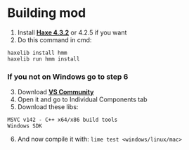 # Building mod
1. Install [**Haxe 4.3.2**](https://haxe.org/download/version/4.3.2/) or 4.2.5 if you want
2. Do this command in cmd:
```
haxelib install hmm
haxelib run hmm install
```
### If you not on Windows go to step 6
3. Download [**VS Community**](https://visualstudio.microsoft.com/downloads/)
4. Open it and go to Individual Components tab
5. Download these libs:
```
MSVC v142 - C++ x64/x86 build tools
Windows SDK
```
6. And now compile it with: `lime test <windows/linux/mac>`
